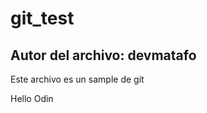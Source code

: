 # git_test

Autor del archivo: devmatafo
--------------------------------
Este archivo es un sample de git

Hello Odin